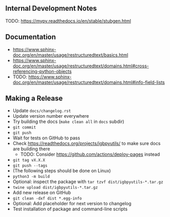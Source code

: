 Internal Development Notes
--------------------------

TODO: <https://mypy.readthedocs.io/en/stable/stubgen.html>

Documentation
-------------

- <https://www.sphinx-doc.org/en/master/usage/restructuredtext/basics.html>
- <https://www.sphinx-doc.org/en/master/usage/restructuredtext/domains.html#cross-referencing-python-objects>
- TODO: <https://www.sphinx-doc.org/en/master/usage/restructuredtext/domains.html#info-field-lists>

Making a Release
----------------

- Update `docs/changelog.rst`
- Update version number everywhere
- Try building the docs (`make clean all` in `docs` subdir)
- `git commit`
- `git push`
- Wait for tests on GitHub to pass
- Check <https://readthedocs.org/projects/igbpyutils/> to make sure docs are building there
	- TODO: Consider <https://github.com/actions/deploy-pages> instead
- `git tag vX.X.X`
- `git push --tags`
- (The following steps should be done on Linux)
- `python3 -m build`
- Optional: inspect the package with `tar tzvf dist/igbpyutils-*.tar.gz`
- `twine upload dist/igbpyutils-*.tar.gz`
- Add new release on GitHub
- `git clean -dxf dist *.egg-info`
- Optional: Add placeholder for next version to changelog
- Test installation of package and command-line scripts
